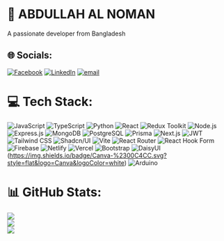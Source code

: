 # 💫 ABDULLAH AL NOMAN
A passionate developer from Bangladesh


## 🌐 Socials:
[![Facebook](https://img.shields.io/badge/Facebook-%231877F2.svg?logo=Facebook&logoColor=white)](https://facebook.com/info.Rohannn) [![LinkedIn](https://img.shields.io/badge/LinkedIn-%230077B5.svg?logo=linkedin&logoColor=white)](https://linkedin.com/in/mohammad-abdullahalnoman204) [![email](https://img.shields.io/badge/Email-D14836?logo=gmail&logoColor=white)](mailto:abdullahalnoman2042@gmail.com) 

# 💻 Tech Stack:
![JavaScript](https://img.shields.io/badge/JavaScript-F7DF1E?style=for-the-badge&logo=javascript&logoColor=black)
![TypeScript](https://img.shields.io/badge/TypeScript-007ACC?style=for-the-badge&logo=typescript&logoColor=white)
![Python](https://img.shields.io/badge/Python-3670A0?style=for-the-badge&logo=python&logoColor=ffdd54)
![React](https://img.shields.io/badge/React-20232A?style=for-the-badge&logo=react&logoColor=61DAFB)
![Redux Toolkit](https://img.shields.io/badge/Redux_Toolkit-593d88?style=for-the-badge&logo=redux&logoColor=white)
![Node.js](https://img.shields.io/badge/Node.js-339933?style=for-the-badge&logo=node.js&logoColor=white)
![Express.js](https://img.shields.io/badge/Express.js-404D59?style=for-the-badge&logo=express&logoColor=white)
![MongoDB](https://img.shields.io/badge/MongoDB-4EA94B?style=for-the-badge&logo=mongodb&logoColor=white)
![PostgreSQL](https://img.shields.io/badge/PostgreSQL-316192?style=for-the-badge&logo=postgresql&logoColor=white)
![Prisma](https://img.shields.io/badge/Prisma-2D3748?style=for-the-badge&logo=prisma&logoColor=white)
![Next.js](https://img.shields.io/badge/Next.js-000000?style=for-the-badge&logo=nextdotjs&logoColor=white)
![JWT](https://img.shields.io/badge/JWT-000000?style=for-the-badge&logo=jsonwebtokens&logoColor=white)
![Tailwind CSS](https://img.shields.io/badge/Tailwind_CSS-06B6D4?style=for-the-badge&logo=tailwindcss&logoColor=white)
![Shadcn/UI](https://img.shields.io/badge/Shadcn/UI-000000?style=for-the-badge&logo=tailwindcss&logoColor=white)
![Vite](https://img.shields.io/badge/Vite-646CFF?style=for-the-badge&logo=vite&logoColor=white)
![React Router](https://img.shields.io/badge/React_Router-CA4245?style=for-the-badge&logo=react-router&logoColor=white)
![React Hook Form](https://img.shields.io/badge/React_Hook_Form-EC5990?style=for-the-badge&logo=reacthookform&logoColor=white)
![Firebase](https://img.shields.io/badge/Firebase-FFCA28?style=for-the-badge&logo=firebase&logoColor=white)
![Netlify](https://img.shields.io/badge/Netlify-00C7B7?style=for-the-badge&logo=netlify&logoColor=white)
![Vercel](https://img.shields.io/badge/Vercel-000000?style=for-the-badge&logo=vercel&logoColor=white)
![Bootstrap](https://img.shields.io/badge/Bootstrap-7952B3?style=for-the-badge&logo=bootstrap&logoColor=white)
![DaisyUI](https://img.shields.io/badge/DaisyUI-5A0EF8?style=for-the-badge&logo=daisyui&logoColor=white)
(https://img.shields.io/badge/Canva-%2300C4CC.svg?style=flat&logo=Canva&logoColor=white) ![Arduino](https://img.shields.io/badge/-Arduino-00979D?style=flat&logo=Arduino&logoColor=white)
# 📊 GitHub Stats:
![](https://github-readme-stats.vercel.app/api?username=aalnoman2042&theme=tokyonight&hide_border=false&include_all_commits=false&count_private=true)<br/>
![](https://nirzak-streak-stats.vercel.app/?user=aalnoman2042&theme=tokyonight&hide_border=false)<br/>
![](https://github-readme-stats.vercel.app/api/top-langs/?username=aalnoman2042&theme=tokyonight&hide_border=false&include_all_commits=false&count_private=true&layout=compact)

<!-- Proudly created with GPRM ( https://gprm.itsvg.in ) -->

